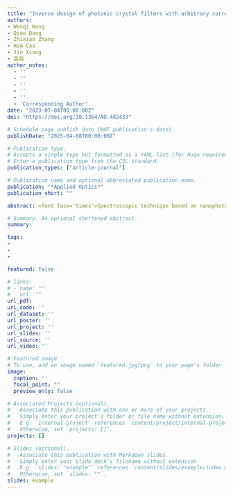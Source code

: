 ```yaml
---
title: "Inverse design of photonic crystal filters with arbitrary correlation and size for accurate spectrum reconstruction"
authors:
- Wenqi Wang
- Qiao Dong
- Zhixiao Zhang
- Hao Cao
- Jin Xiang
- 高丽
author_notes:
  - ''
  - ''
  - ''
  - ''
  - ''
  - 'Corresponding Author'
date: "2023-07-04T00:00:00Z"
doi: "https://doi.org/10.1364/AO.482433"

# Schedule page publish date (NOT publication's date).
publishDate: "2025-04-08T00:00:00Z"

# Publication type.
# Accepts a single type but formatted as a YAML list (for Hugo requirements).
# Enter a publication type from the CSL standard.
publication_types: ["article-journal"]

# Publication name and optional abbreviated publication name.
publication: "*Applied Optics*"
publication_short: ""

abstract: <font face='times'>Spectroscopic technique based on nanophotonic filters can recover spectral information through compressive sensing theory. The spectral information is encoded by nanophotonic response functions and decoded by computational algorithms. They are generally ultracompact, low in cost, and offer single-shot operation with spectral resolution better than 1 nm. Thus, they could be ideally suited for emerging wearable and portable sensing and imaging applications. Previous work has revealed that successful spectral reconstruction relies on well-designed filter response functions with sufficient randomness and low mutual correlation, but no thorough discussion has been performed on the filter array design. Here, instead of blind selection of filter structures, inverse design algorithms are proposed to obtain a photonic crystal filter array with predefined correlation coefficients and array size. Such rational spectrometer design can perform accurate reconstruction for a complex spectrum and maintain the performance under noise perturbation. We also discuss the impact of correlation coefficient and array size on the spectrum reconstruction accuracy. Our filter design method can be extended to different filter structures and suggests a better encoding component for reconstructive spectrometer applications.</font>

# Summary. An optional shortened abstract.
summary: 

tags:
- 
- 
- 

featured: false

# links:
# - name: ""
#   url: ""
url_pdf: 
url_code: ''
url_dataset: ''
url_poster: ''
url_project: ''
url_slides: ''
url_source: ''
url_video: ''

# Featured image
# To use, add an image named `featured.jpg/png` to your page's folder. 
image:
  caption: ''
  focal_point: ""
  preview_only: false

# Associated Projects (optional).
#   Associate this publication with one or more of your projects.
#   Simply enter your project's folder or file name without extension.
#   E.g. `internal-project` references `content/project/internal-project/index.md`.
#   Otherwise, set `projects: []`.
projects: []

# Slides (optional).
#   Associate this publication with Markdown slides.
#   Simply enter your slide deck's filename without extension.
#   E.g. `slides: "example"` references `content/slides/example/index.md`.
#   Otherwise, set `slides: ""`.
slides: example
---
```

